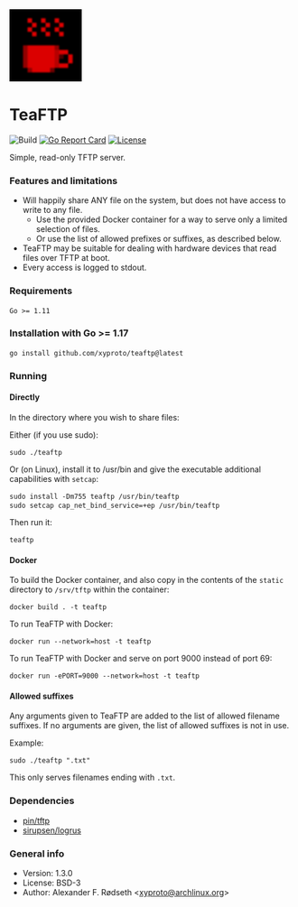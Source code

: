 <img src="img/teaftp.svg" width="128">

# TeaFTP

![Build](https://github.com/xyproto/teaftp/workflows/Build/badge.svg) [![Go Report Card](https://goreportcard.com/badge/github.com/xyproto/teaftp)](https://goreportcard.com/report/github.com/xyproto/teaftp) [![License](https://img.shields.io/badge/license-BSD-green.svg?style=flat)](https://raw.githubusercontent.com/xyproto/teaftp/main/LICENSE)

Simple, read-only TFTP server.

### Features and limitations

* Will happily share ANY file on the system, but does not have access to write to any file.
  * Use the provided Docker container for a way to serve only a limited selection of files.
  * Or use the list of allowed prefixes or suffixes, as described below.
* TeaFTP may be suitable for dealing with hardware devices that read files over TFTP at boot.
* Every access is logged to stdout.

### Requirements

    Go >= 1.11

### Installation with Go >= 1.17

    go install github.com/xyproto/teaftp@latest

### Running

#### Directly

In the directory where you wish to share files:

Either (if you use sudo):

    sudo ./teaftp

Or (on Linux), install it to /usr/bin and give the executable additional capabilities with `setcap`:

    sudo install -Dm755 teaftp /usr/bin/teaftp
    sudo setcap cap_net_bind_service=+ep /usr/bin/teaftp

Then run it:
    
    teaftp

#### Docker

To build the Docker container, and also copy in the contents of the `static` directory to `/srv/tftp` within the container:

    docker build . -t teaftp

To run TeaFTP with Docker:

    docker run --network=host -t teaftp

To run TeaFTP with Docker and serve on port 9000 instead of port 69:

    docker run -ePORT=9000 --network=host -t teaftp

#### Allowed suffixes

Any arguments given to TeaFTP are added to the list of allowed filename suffixes. If no arguments are given, the list of allowed suffixes is not in use.

Example:

    sudo ./teaftp ".txt"

This only serves filenames ending with `.txt`.

### Dependencies

* [pin/tftp](https://github.com/pin/tftp)
* [sirupsen/logrus](https://github.com/sirupsen/logrus)

### General info

* Version: 1.3.0
* License: BSD-3
* Author: Alexander F. Rødseth &lt;xyproto@archlinux.org&gt;
